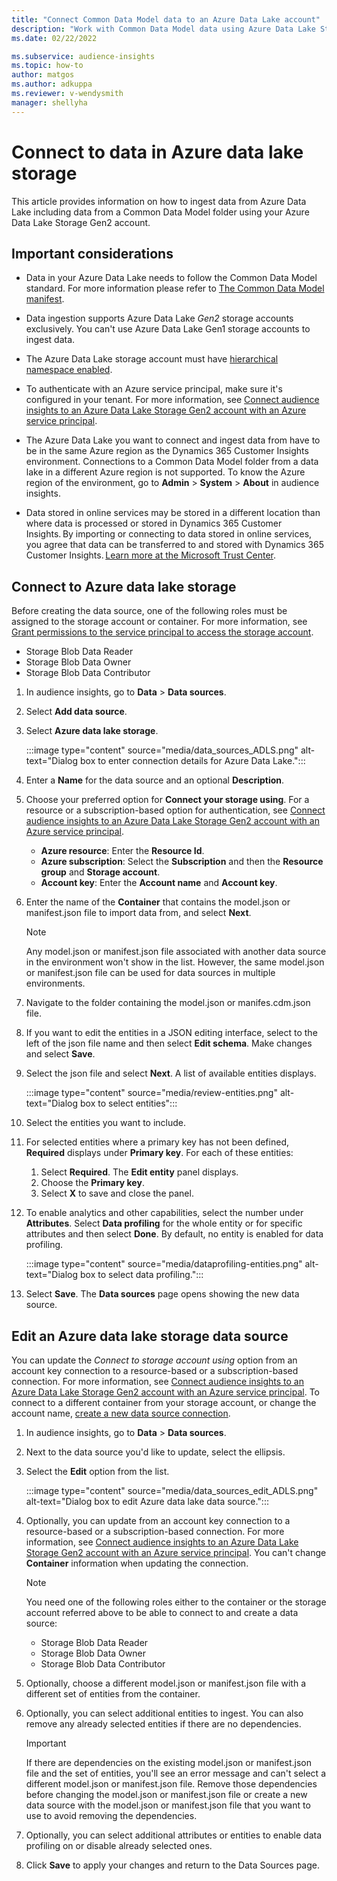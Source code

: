 ```yaml
---
title: "Connect Common Data Model data to an Azure Data Lake account"
description: "Work with Common Data Model data using Azure Data Lake Storage."
ms.date: 02/22/2022

ms.subservice: audience-insights
ms.topic: how-to
author: matgos
ms.author: adkuppa
ms.reviewer: v-wendysmith
manager: shellyha
---
```


# Connect to data in Azure data lake storage

This article provides information on how to ingest data from Azure Data Lake including data from a Common Data Model folder using your Azure Data Lake Storage Gen2 account.

## Important considerations

- Data in your Azure Data Lake needs to follow the Common Data Model standard. For more information please refer to [The Common Data Model manifest](https://docs.microsoft.com/common-data-model/sdk/manifest).

- Data ingestion supports Azure Data Lake *Gen2* storage accounts exclusively. You can't use Azure Data Lake Gen1 storage accounts to ingest data.

- The Azure Data Lake storage account must have [hierarchical namespace enabled](/azure/storage/blobs/data-lake-storage-namespace).

- To authenticate with an Azure service principal, make sure it's configured in your tenant. For more information, see [Connect audience insights to an Azure Data Lake Storage Gen2 account with an Azure service principal](connect-service-principal.md). 

- The Azure Data Lake you want to connect and ingest data from have to be in the same Azure region as the Dynamics 365 Customer Insights environment. Connections to a Common Data Model folder from a data lake in a different Azure region is not supported. To know the Azure region of the environment, go to **Admin** > **System** > **About** in audience insights.

- Data stored in online services may be stored in a different location than where data is processed or stored in Dynamics 365 Customer Insights. By importing or connecting to data stored in online services, you agree that data can be transferred to and stored with Dynamics 365 Customer Insights. [Learn more at the Microsoft Trust Center](https://www.microsoft.com/trust-center).

## Connect to Azure data lake storage

Before creating the data source, one of the following roles must be assigned to the storage account or container. For more information, see [Grant permissions to the service principal to access the storage account](connect-service-principal.md#grant-permissions-to-the-service-principal-to-access-the-storage-account).
- Storage Blob Data Reader
- Storage Blob Data Owner
- Storage Blob Data Contributor
  
1. In audience insights, go to **Data** > **Data sources**.

1. Select **Add data source**.

1. Select **Azure data lake storage**.

   :::image type="content" source="media/data_sources_ADLS.png" alt-text="Dialog box to enter connection details for Azure Data Lake.":::
   
1. Enter a **Name** for the data source and an optional **Description**.

1. Choose your preferred option for **Connect your storage using**. For a resource or a subscription-based option for authentication, see [Connect audience insights to an Azure Data Lake Storage Gen2 account with an Azure service principal](connect-service-principal.md).

   -  **Azure resource**: Enter the **Resource Id**.
   -  **Azure subscription**: Select the **Subscription** and then the **Resource group** and **Storage account**.
   -  **Account key**: Enter the **Account name** and **Account key**.

1. Enter the name of the **Container** that contains the model.json or manifest.json file to import data from, and select **Next**.
   > [!NOTE]
   > Any model.json or manifest.json file associated with another data source in the environment won't show in the list. However, the same model.json or manifest.json file can be used for data sources in multiple environments.

1. Navigate to the folder containing the model.json or manifes.cdm.json file.
 
1. If you want to edit the entities in a JSON editing interface, select to the left of the json file name and then select **Edit schema**. Make changes and select **Save**.

1. Select the json file and select **Next**. A list of available entities displays.

   :::image type="content" source="media/review-entities.png" alt-text="Dialog box to select entities":::

1. Select the entities you want to include.

1. For selected entities where a primary key has not been defined, **Required** displays under **Primary key**. For each of these entities:
   1. Select **Required**. The **Edit entity** panel displays. 
   1. Choose the **Primary key**. 
   1. Select **X** to save and close the panel.

1. To enable analytics and other capabilities, select the number under **Attributes**. Select **Data profiling** for the whole entity or for specific attributes and then select **Done**. By default, no entity is enabled for data profiling.

   :::image type="content" source="media/dataprofiling-entities.png" alt-text="Dialog box to select data profiling.":::

1. Select **Save**. The **Data sources** page opens showing the new data source.

## Edit an Azure data lake storage data source

You can update the *Connect to storage account using* option from an account key connection to a resource-based or a subscription-based connection. For more information, see [Connect audience insights to an Azure Data Lake Storage Gen2 account with an Azure service principal](connect-service-principal.md). To connect to a different container from your storage account, or change the account name, [create a new data source connection](#connect-to-azure-data-lake-storage).

1. In audience insights, go to **Data** > **Data sources**.

1. Next to the data source you'd like to update, select the ellipsis.

1. Select the **Edit** option from the list.

   :::image type="content" source="media/data_sources_edit_ADLS.png" alt-text="Dialog box to edit Azure data lake data source.":::
   
1. Optionally, you can update from an account key connection to a resource-based or a subscription-based connection. For more information, see [Connect audience insights to an Azure Data Lake Storage Gen2 account with an Azure service principal](connect-service-principal.md). You can't change **Container** information when updating the connection.

   > [!NOTE]
   > You need one of the following roles either to the container or the storage account referred above to be able to connect to and create a data source:
   >  - Storage Blob Data Reader
   >  - Storage Blob Data Owner
   >  - Storage Blob Data Contributor

1. Optionally, choose a different model.json or manifest.json file with a different set of entities from the container.

1. Optionally, you can select additional entities to ingest. You can also remove any already selected entities if there are no dependencies.

   > [!IMPORTANT]
   > If there are dependencies on the existing model.json or manifest.json file and the set of entities, you'll see an error message and can't select a different model.json or manifest.json file. Remove those dependencies before changing the model.json or manifest.json file or create a new data source with the model.json or manifest.json file that you want to use to avoid removing the dependencies.

1. Optionally, you can select additional attributes or entities to enable data profiling on or disable already selected ones.

1. Click **Save** to apply your changes and return to the Data Sources page.
